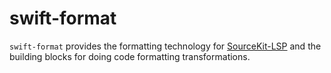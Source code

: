 # swift-format

`swift-format` provides the formatting technology for [SourceKit-LSP](https://github.com/apple/sourcekit-lsp) and the building blocks for doing code formatting transformations.
